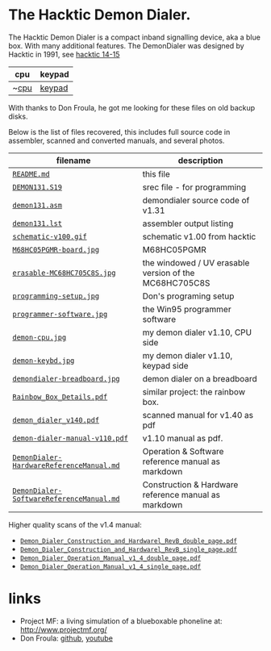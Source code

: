 # The Hacktic Demon Dialer.

The Hacktic Demon Dialer is a compact inband signalling device, aka a blue box. With many additional features.
The DemonDialer was designed by Hacktic in 1991, see [hacktic 14-15](https://www.hacktic.nl/magazine/1448.htm)

| cpu  | keypad  |
| ---- | ------- |
| ~[cpu](demon-cpu.jpg)     | [keypad](demon-keybd.jpg)   |


With thanks to Don Froula, he got me looking for these files on old backup disks.

Below is the list of files recovered, this includes full source code in assembler, scanned and converted manuals, and several photos.

| filename                                                       | description                                                      |
| -------------------------------------------------------------- | ---------------------------------------------------------------- |
| [`README.md`](README.md)                                       | this file                                                        |
| [`DEMON131.S19`](DEMON131.S19)                                 | srec file - for programming                                      |
| [`demon131.asm`](demon131.asm)                                 | demondialer source code of v1.31                                 |
| [`demon131.lst`](demon131.lst)                                 | assembler output listing                                         |
| [`schematic-v100.gif`](schematic-v100.gif)                     | schematic v1.00 from hacktic                                     |
| [`M68HC05PGMR-board.jpg`](M68HC05PGMR-board.jpg)               | M68HC05PGMR                                                      |
| [`erasable-MC68HC705C8S.jpg`](erasable-MC68HC705C8S.jpg)       | the windowed / UV erasable version of the MC68HC705C8S           |
| [`programming-setup.jpg`](programming-setup.jpg)               | Don's programing setup                                           |
| [`programmer-software.jpg`](programmer-software.jpg)           | the Win95 programmer software                                    |
| [`demon-cpu.jpg`](demon-cpu.jpg)                               | my demon dialer v1.10, CPU side                                  |
| [`demon-keybd.jpg`](demon-keybd.jpg)                           | my demon dialer v1.10, keypad side                               |
| [`demondialer-breadboard.jpg`](demondialer-breadboard.jpg)     | demon dialer on a breadboard                                     |
| [`Rainbow_Box_Details.pdf`](Rainbow_Box_Details.pdf)           | similar project: the rainbow box.                                |
| [`demon_dialer_v140.pdf`](demon_dialer_v140.pdf)               | scanned manual for v1.40 as pdf                                  |
| [`demon-dialer-manual-v110.pdf`](demon-dialer-manual-v110.pdf) | v1.10 manual as pdf.                                             |
| [`DemonDialer-HardwareReferenceManual.md`](DemonDialer-HardwareReferenceManual.md)    | Operation & Software reference manual as markdown    |
| [`DemonDialer-SoftwareReferenceManual.md`](DemonDialer-SoftwareReferenceManual.md)    | Construction & Hardware reference manual as markdown |

Higher quality scans of the v1.4 manual:

 * [`Demon_Dialer_Construction_and_Hardwarel_RevB_double_page.pdf`](Demon_Dialer_Construction_and_Hardwarel_RevB_double_page.pdf)
 * [`Demon_Dialer_Construction_and_Hardwarel_RevB_single_page.pdf`](Demon_Dialer_Construction_and_Hardwarel_RevB_single_page.pdf)
 * [`Demon_Dialer_Operation_Manual_v1_4_double_page.pdf`](Demon_Dialer_Operation_Manual_v1_4_double_page.pdf)
 * [`Demon_Dialer_Operation_Manual_v1_4_single_page.pdf`](Demon_Dialer_Operation_Manual_v1_4_single_page.pdf)


# links

 * Project MF: a living simulation of a blueboxable phoneline at: http://www.projectmf.org/
 * Don Froula: [github](https://github.com/donfroula), [youtube](https://m.youtube.com/user/df9999999999/videos)



